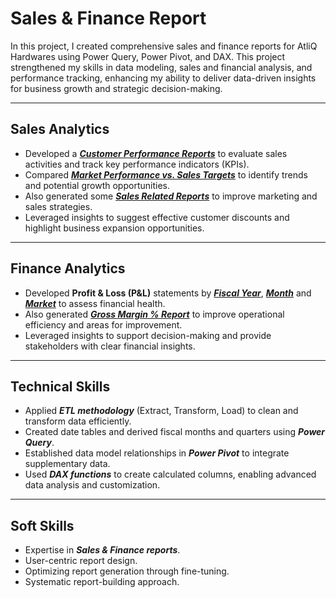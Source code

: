 # Sales & Finance Report
In this project, I created comprehensive sales and finance reports for AtliQ Hardwares using Power Query, Power Pivot, and DAX. This project strengthened my skills in data modeling, sales and financial analysis, and performance tracking, enhancing my ability to deliver data-driven insights for business growth and strategic decision-making.

---

## Sales Analytics

- Developed a _[**Customer Performance Reports**](https://github.com/Baalaji-21/AtliQ_Hardwares-Sales_and_Finance_Report/blob/main/customer%20net%20sales%20report.pdf)_ to evaluate sales activities and track key performance indicators (KPIs).
- Compared _[**Market Performance vs. Sales Targets**](https://github.com/Baalaji-21/AtliQ_Hardwares-Sales_and_Finance_Report/blob/main/market%20performance%20vs%20target%20report.pdf)_ to identify trends and potential growth opportunities.
- Also generated some _[**Sales Related Reports**](https://github.com/Baalaji-21/AtliQ_Hardwares-Sales_and_Finance_Report/blob/main/other%20reports.pdf)_ to improve marketing and sales strategies.
- Leveraged insights to suggest effective customer discounts and highlight business expansion opportunities.

---

## Finance Analytics

- Developed **Profit & Loss (P&L)** statements by _[**Fiscal Year**](https://github.com/Baalaji-21/AtliQ_Hardwares-Sales_and_Finance_Report/blob/main/p%26l%20by%20years.pdf)_, _[**Month**](https://github.com/Baalaji-21/AtliQ_Hardwares-Sales_and_Finance_Report/blob/main/p%26l%20by%20months.pdf)_ and _[**Market**](https://github.com/Baalaji-21/AtliQ_Hardwares-Sales_and_Finance_Report/blob/main/p%26l%20by%20country.pdf)_ to assess financial health.  
- Also generated _[**Gross Margin % Report**](https://github.com/Baalaji-21/AtliQ_Hardwares-Sales_and_Finance_Report/blob/main/gm%25%20by%20quarters.pdf)_ to improve operational efficiency and areas for improvement.
- Leveraged insights to support decision-making and provide stakeholders with clear financial insights.    

---

## Technical Skills
- Applied _**ETL methodology**_ (Extract, Transform, Load) to clean and transform data efficiently. 
- Created date tables and derived fiscal months and quarters using _**Power Query**_.  
- Established data model relationships in _**Power Pivot**_ to integrate supplementary data.  
- Used _**DAX functions**_ to create calculated columns, enabling advanced data analysis and customization.  

---

## Soft Skills
- Expertise in _**Sales & Finance reports**_.  
- User-centric report design.  
- Optimizing report generation through fine-tuning.  
- Systematic report-building approach.  
